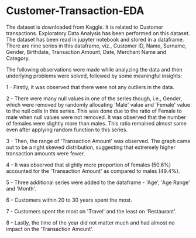 # Customer-Transaction-EDA

The dataset is downloaded from Kaggle. It is related to Customer transactions. Exploratory Data Analysis has been performed on this dataset. 
The dataset has been read in jupyter notebook and stored in a dataframe. There are nine series in this dataframe, viz., Customer ID, Name, Surname,
Gender, Birthdate, Transaction Amount, Date, Merchant Name and Category. 

The following observations were made while analyzing the data and then underlying problems were solved, followed by some meaningful insights:



1 - Firstly, it was observed that there were not any outliers in the data.



2 - There were many null values in one of the series though, i.e., Gender, which were removed by randomly allocating 'Male' value and 'Female' value
to the null cells in this series. This was done due to the ratio of Female to male when null values were not removed. It was observed that the number
of females were slightly more than males. This ratio remained almost same even after applying random function to this series.



3 - Then, the range of 'Transaction Amount' was observed. The graph came out to be a right skewed distribution, suggesting that extremely higher transaction
amounts were fewer.



4 - It was observed that slightly more proportion of females (50.6%) accounted for the 'Transaction Amount' as compared to males (49.4%).



5 - Three additional series were added to the dataframe - 'Age', 'Age Range' and 'Month'.


6 - Customers within 20 to 30 years spent the most.


7 - Customers spent the most on 'Travel' and the least on 'Restaurant'.



8 - Lastly, the time of the year did not matter much and had almost no impact on the 'Transaction Amount'.
